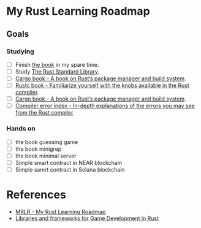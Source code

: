 # My Rust Learning Roadmap
## Goals
### Studying

 - [ ] Finish [the book](https://doc.rust-lang.org/book/) in my spare time.
 - [ ] Study [The Rust Standard Library](https://doc.rust-lang.org/std/index.html).
 - [ ] [Cargo book - A book on Rust’s package manager and build system](https://doc.rust-lang.org/cargo/index.html).
 - [ ] [Rustc book - Familiarize yourself with the knobs available in the Rust compiler](https://doc.rust-lang.org/rustc/index.html).
 - [ ] [Cargo book - A book on Rust’s package manager and build system](https://doc.rust-lang.org/cargo/index.html).
 - [ ] [Compiler error index - In-depth explanations of the errors you may see from the Rust compiler](https://doc.rust-lang.org/error-index.html)

### Hands on

 - [ ] the book guessing game
 - [ ] the book minigrep
 - [ ] the book minimal server
 - [ ] Simple smart contract in NEAR blockchain
 - [ ] Simple samrt contract in Solana blockchain
 
 # References
 - [MRLR - My Rust Learning Roadmap](https://github.com/coelhucas/learning-rust)
 - [Libraries and frameworks for Game Development in Rust](https://github.com/dasifefe/rust-game-development-frameworks)
